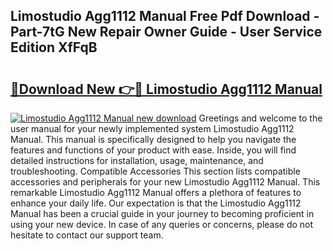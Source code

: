 ## Limostudio Agg1112 Manual Free Pdf Download - Part-7tG New Repair Owner Guide - User Service Edition XfFqB

# <h2><a href="http://bc45802.oget.top/?id=Limostudio+Agg1112+Manual">🔗Download New 👉🔴 Limostudio Agg1112 Manual</a></h2>

[![Limostudio Agg1112 Manual new download](https://i.imgur.com/5g1atiW.png)](http://bc45802.oget.top/?id=Limostudio+Agg1112+Manual)
Greetings and welcome to the user manual for your newly implemented system Limostudio Agg1112 Manual. This manual is specifically designed to help you navigate the features and functions of your product with ease. Inside, you will find detailed instructions for installation, usage, maintenance, and troubleshooting. Compatible Accessories This section lists compatible accessories and peripherals for your new Limostudio Agg1112 Manual. This remarkable Limostudio Agg1112 Manual offers a plethora of features to enhance your daily life. Our expectation is that the Limostudio Agg1112 Manual has been a crucial guide in your journey to becoming proficient in using your new device. In case of any queries or concerns, please do not hesitate to contact our support team.
